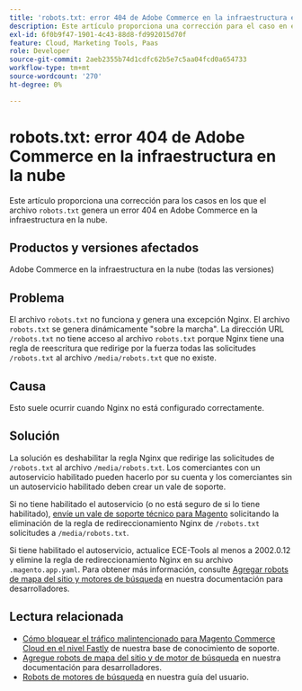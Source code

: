 ```yaml
---
title: 'robots.txt: error 404 de Adobe Commerce en la infraestructura en la nube'
description: Este artículo proporciona una corrección para el caso en el que el archivo robots.txt genera un error 404 en Adobe Commerce en la infraestructura en la nube.
exl-id: 6f0b9f47-1901-4c43-88d8-fd992015d70f
feature: Cloud, Marketing Tools, Paas
role: Developer
source-git-commit: 2aeb2355b74d1cdfc62b5e7c5aa04fcd0a654733
workflow-type: tm+mt
source-wordcount: '270'
ht-degree: 0%

---
```


# robots.txt: error 404 de Adobe Commerce en la infraestructura en la nube

Este artículo proporciona una corrección para los casos en los que el archivo `robots.txt` genera un error 404 en Adobe Commerce en la infraestructura en la nube.

## Productos y versiones afectados

Adobe Commerce en la infraestructura en la nube (todas las versiones)

## Problema

El archivo `robots.txt` no funciona y genera una excepción Nginx. El archivo `robots.txt` se genera dinámicamente &quot;sobre la marcha&quot;. La dirección URL `/robots.txt` no tiene acceso al archivo `robots.txt` porque Nginx tiene una regla de reescritura que redirige por la fuerza todas las solicitudes `/robots.txt` al archivo `/media/robots.txt` que no existe.

## Causa

Esto suele ocurrir cuando Nginx no está configurado correctamente.

## Solución

La solución es deshabilitar la regla Nginx que redirige las solicitudes de `/robots.txt` al archivo `/media/robots.txt`. Los comerciantes con un autoservicio habilitado pueden hacerlo por su cuenta y los comerciantes sin un autoservicio habilitado deben crear un vale de soporte.

Si no tiene habilitado el autoservicio (o no está seguro de si lo tiene habilitado), [envíe un vale de soporte técnico para Magento](/help/help-center-guide/help-center/magento-help-center-user-guide.md#submit-ticket) solicitando la eliminación de la regla de redireccionamiento Nginx de `/robots.txt` solicitudes a `/media/robots.txt`.

Si tiene habilitado el autoservicio, actualice ECE-Tools al menos a 2002.0.12 y elimine la regla de redireccionamiento Nginx en su archivo `.magento.app.yaml`. Para obtener más información, consulte [Agregar robots de mapa del sitio y motores de búsqueda](https://experienceleague.adobe.com/docs/commerce-cloud-service/user-guide/configure-store/robots-sitemap.html?lang=es) en nuestra documentación para desarrolladores.

## Lectura relacionada

* [Cómo bloquear el tráfico malintencionado para Magento Commerce Cloud en el nivel Fastly](/help/how-to/general/block-malicious-traffic-for-magento-commerce-on-fastly-level.md) de nuestra base de conocimiento de soporte.
* [Agregue robots de mapa del sitio y de motor de búsqueda](https://experienceleague.adobe.com/es/docs/commerce-cloud-service/user-guide/configure-store/robots-sitemap) en nuestra documentación para desarrolladores.
* [Robots de motores de búsqueda](https://experienceleague.adobe.com/docs/commerce-admin/marketing/seo/seo-overview.html?lang=es#search-engine-robots) en nuestra guía del usuario.
